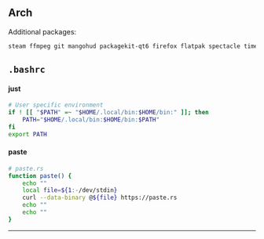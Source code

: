 ## Arch
Additional packages:
```bash
steam ffmpeg git mangohud packagekit-qt6 firefox flatpak spectacle timeshift fuse2
```

## `.bashrc`
#### just
```bash
# User specific environment
if ! [[ "$PATH" =~ "$HOME/.local/bin:$HOME/bin:" ]]; then
    PATH="$HOME/.local/bin:$HOME/bin:$PATH"
fi
export PATH
```

#### paste
```bash
# paste.rs
function paste() {
    echo ""
    local file=${1:-/dev/stdin}
    curl --data-binary @${file} https://paste.rs
    echo ""
    echo ""
}
```
---
